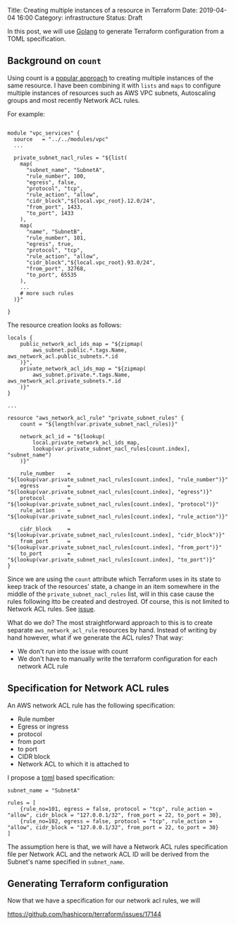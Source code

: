 Title: Creating multiple instances of a resource in Terraform
Date: 2019-04-04 16:00
Category: infrastructure
Status: Draft

In this post, we will use [Golang](https://golang.org/) to generate Terraform configuration from a TOML specification.

## Background on `count`

Using count is a [popular approach](https://www.terraform.io/docs/configuration/resources.html#count-multiple-resource-instances) to
creating multiple instances of the same resource. I have been combining it with `lists` and `maps` to configure
multiple instances of resources such as AWS VPC subnets, Autoscaling groups and most recently Network ACL rules. 

For example:

```

module "vpc_services" {
  source   = "../../modules/vpc"
  ...
  
  private_subnet_nacl_rules = "${list(
    map(
      "subnet_name", "SubnetA",
      "rule_number", 100,
      "egress", false,
      "protocol", "tcp",
      "rule_action", "allow",
      "cidr_block","${local.vpc_root}.12.0/24",
      "from_port", 1433,
      "to_port", 1433
    ),
    map(
      "name", "SubnetB",
      "rule_number", 101,
      "egress", true,
      "protocol", "tcp",
      "rule_action", "allow",
      "cidr_block","${local.vpc_root}.93.0/24",
      "from_port", 32768,
      "to_port", 65535
    ),
    ...
    # more such rules
  )}"

}

```

The resource creation looks as follows:

```
locals {
    public_network_acl_ids_map = "${zipmap(
        aws_subnet.public.*.tags.Name, aws_network_acl.public_subnets.*.id
    )}",
    private_network_acl_ids_map = "${zipmap(
        aws_subnet.private.*.tags.Name, aws_network_acl.private_subnets.*.id
    )}"
}

...

resource "aws_network_acl_rule" "private_subnet_rules" {
    count = "${length(var.private_subnet_nacl_rules)}"

    network_acl_id = "${lookup(
        local.private_network_acl_ids_map,
        lookup(var.private_subnet_nacl_rules[count.index], "subnet_name")
    )}"

    rule_number    = "${lookup(var.private_subnet_nacl_rules[count.index], "rule_number")}"
    egress         = "${lookup(var.private_subnet_nacl_rules[count.index], "egress")}"
    protocol       = "${lookup(var.private_subnet_nacl_rules[count.index], "protocol")}"
    rule_action    = "${lookup(var.private_subnet_nacl_rules[count.index], "rule_action")}"

    cidr_block     = "${lookup(var.private_subnet_nacl_rules[count.index], "cidr_block")}"
    from_port      = "${lookup(var.private_subnet_nacl_rules[count.index], "from_port")}"
    to_port        = "${lookup(var.private_subnet_nacl_rules[count.index], "to_port")}"
}
```

Since we are using the `count` attribute which Terraform uses in its state to keep track of the resources' state, 
a change in an item somewhere in the middle of the `private_subnet_nacl_rules` list, will in this case cause the 
rules following itto be created and destroyed. Of course, this is not limited to Network ACL rules. See [issue](https://github.com/hashicorp/terraform/issues/14275). 

What do we do? The most straightforward approach to this is to create separate `aws_network_acl_rule` resources
by hand. Instead of writing by hand however, what if we generate the ACL rules? That way:

- We don't run into the issue with count
- We don't have to manually write the terraform configuration for each network ACL rule

## Specification for Network ACL rules

An AWS network ACL rule has the following specification:

- Rule number
- Egress or ingress
- protocol
- from port
- to port
- CIDR block
- Network ACL to which it is attached to

I propose a [toml](https://github.com/toml-lang/toml) based specification:

```
subnet_name = "SubnetA"

rules = [
    {rule_no=101, egress = false, protocol = "tcp", rule_action = "allow", cidr_block = "127.0.0.1/32", from_port = 22, to_port = 30},
    {rule_no=102, egress = false, protocol = "tcp", rule_action = "allow", cidr_block = "127.0.0.1/32", from_port = 22, to_port = 30}
]
```
The assumption here is that, we will have a Network ACL rules specification file per Network ACL and the network ACL ID 
will be derived from the Subnet's name specified in `subnet_name`.

## Generating Terraform configuration

Now that we have a specification for our network acl rules, we will 








https://github.com/hashicorp/terraform/issues/17144
